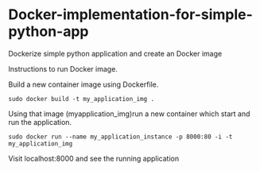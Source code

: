 # Docker-implementation-for-simple-python-app
Dockerize simple python application and create an Docker image


Instructions to run Docker image.

Build a new container image using Dockerfile.

	sudo docker build -t my_application_img .

Using that image (myapplication_img)run a new container which start and run the application.

	sudo docker run --name my_application_instance -p 8000:80 -i -t my_application_img


Visit localhost:8000 and see the running application

